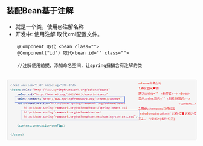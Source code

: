 ## 装配Bean基于注解
- 就是一个类，使用@注解名称 
- 开发中: 使用注解 取代xml配置文件。
>
```
    @Component 取代 <bean class="">
    @Conponent("id") 取代<bean id="" class="">
    
    //注解使用前提，添加命名空间，让spring扫描含有注解的类
    
```
![images](context.png)



 
